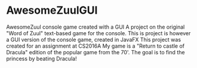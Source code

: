 # AwesomeZuulGUI
AwesomeZuul console game created with a GUI
A project on the original "Word of Zuul" text-based game for the console.
This is project is however a GUI version of the console game, created in JavaFX
This project was created for an assignment at CS2016A 
My game is a "Return to castle of Dracula" edition of the popular game from the 70'. The goal is to find the princess by beating Dracula!
